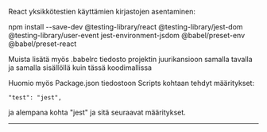React yksikkötestien käyttämien kirjastojen asentaminen:

npm install --save-dev @testing-library/react @testing-library/jest-dom @testing-library/user-event jest-environment-jsdom @babel/preset-env @babel/preset-react


Muista lisätä myös .babelrc tiedosto projektin juurikansioon samalla tavalla ja samalla sisällöllä kuin tässä koodimallissa

Huomio myös Package.json tiedostoon Scripts kohtaan tehdyt määritykset:

    "test": "jest",

  ja alempana kohta "jest" ja sitä seuraavat määritykset.

  

---------------------------------------------------------------------

